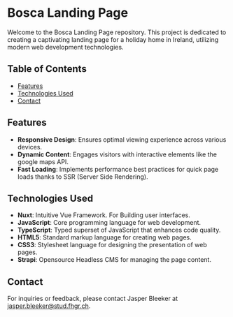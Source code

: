 # Bosca Landing Page

Welcome to the Bosca Landing Page repository. This project is dedicated to creating a captivating landing page for a holiday home in Ireland, utilizing modern web development technologies.

## Table of Contents

- [Features](#features)
- [Technologies Used](#technologies-used)
- [Contact](#contact)

## Features

- **Responsive Design**: Ensures optimal viewing experience across various devices.
- **Dynamic Content**: Engages visitors with interactive elements like the google maps API.
- **Fast Loading**: Implements performance best practices for quick page loads thanks to SSR (Server Side Rendering).

## Technologies Used

- **Nuxt**: Intuitive Vue Framework. For Building user interfaces.
- **JavaScript**: Core programming language for web development.
- **TypeScript**: Typed superset of JavaScript that enhances code quality.
- **HTML5**: Standard markup language for creating web pages.
- **CSS3**: Stylesheet language for designing the presentation of web pages.
- **Strapi**: Opensource Headless CMS for managing the page content.

## Contact
For inquiries or feedback, please contact Jasper Bleeker at jasper.bleeker@stud.fhgr.ch.


